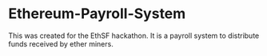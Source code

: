 # Ethereum-Payroll-System
This was created for the EthSF hackathon. It is a payroll system to distribute funds received by ether miners.
